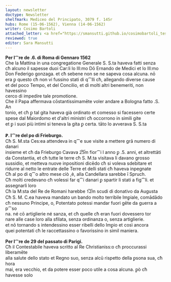 ```yaml
---
layout: newsletter
doctype: Newsletter
shelfmark: Mediceo del Principato, 3079 f. 145r
hubs: Rome (15-06-1562), Vienna (14-06-1562)
writer: Cosimo Bartoli
attached_letter: <a href="https://smansutti.github.io/cosimobartoli_test/texts/letter_test/">Example Letter</a>
reviewed: true
editor: Sara Mansutti
---
```


<strong>Per l⁀re de .6. di Roma di Gennaro 1562</strong>  
Che la Mattina in una congregatione Generale S. S.ta haveva fatti senza  
cħ alcuno il sapesse duoi Car:li lo Ill:mo Dō Ernando de Medici et lo Ill:mo  
Don Federigo gonzaga. et cħ sebene non se ne sapeva cosa alcuna. nō  
era ꝑ questo cħ non vi fussino stati di q⁀lli cħ, allegando diverse cause  
et del poco Tempo, et del Concilio, et di molti altri benemeriti, non havessino  
cerco di impedire tale promotione.  
Che il Papa affermava cōstantissimamēte voler andare a Bologna fatto .S. An  
tonio, et cħ ꝑ tal gita haveva già ordinato et comesso si facessero certe  
spese dal Maiordomo et d'altri ministri cħ occorrono in simili gite  
et ꝑ i suoi più intimi si teneva la gita ꝑ certa. tāto lo avverava S. S.ta  
<br/>
<strong>Ꝑ. l⁀re del po di Frieburgo.</strong>  
Cħ S. M.sta Ces:ea attendeva in q⁀e sue visite a mettere grā numero di danari  
insieme et cħ da Frieburgo Cavava 2̅5̅m fior⁀i l anno ꝑ .5. anni, et altrettāti  
da Constantia, et cħ tutte le terre cħ S. M.ta visitava li davano grosso  
sussidio, et metteva nuove inpositioni dicēdo cħ si voleva sdebitare et  
ridurre al netto le entrate delle Terre et delli stati cħ haveva inpegnate  
Cħ al po di q⁀o altro mese ciò ,è, alla Candellara sarebbe ī Spruch.  
Cħ molti credevano cħ volessi far q⁀i danari ꝑ spartir li stati a fig⁀li. et  
assegnarli loro  
Cħ la M:sta del Re de Romani harebbe 1̅2̅m scudi di donativo da Augusta  
Cħ S. M. C.ea haveva mandato un bando molto terribile Imꝑiale, comādādo  
cħ nessuno Principe, o, Potentato potessi mandar fuori gēte da guerra a p⁀so  
na. né cō artiglierie né sanza, et cħ quelle cħ eran fuori dovessero tor  
nare alle case loro alla sfilata, senza ordinanza o, senza artiglierie.  
et nō tornando s intendessino esser ribelli dello Imꝑio et così ancora  
quei potentati cħ le raccettassino o favorissino in simil maniera.  
<br/>
<strong>Per l⁀re de 29 del passato di Parigi.</strong>  
Cħ il Contestabile haveva scritto al Re Christianiss:o cħ proccurassi liberamēte  
alla salute dello stato et Regno suo, senza alcū rispetto della ꝑsona sua, cħ hora  
mai, era vecchio, et da potere esser poco utile a cosa alcuna. ꝑò cħ havesse solo  
